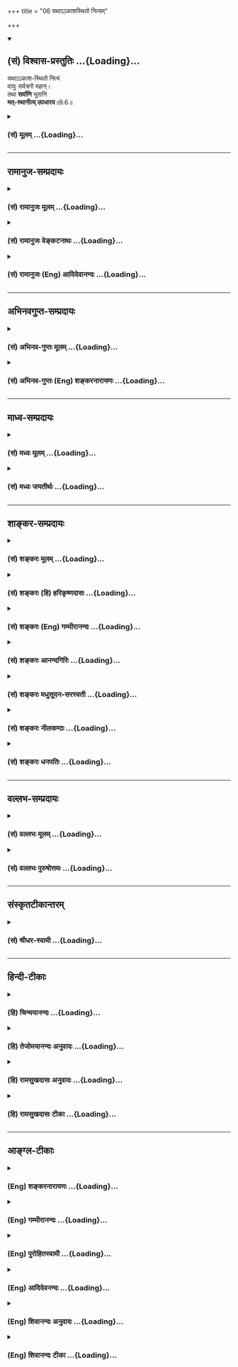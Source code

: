 +++
title = "06 यथाऽऽकाशस्थितो नित्यम्"

+++
<div class="js_include" newlevelforh1="2" title="(सं) विश्वास-प्रस्तुतिः" unfilled url="/mahAbhAratam/vyAsaH/shlokashaH/06-bhIShma-parva/03-bhagavad-gItA-parva/saMskRtam/vishvAsa-prastutiH/09_rAja-vidyA-rAja-guhy/06_yathA-.akAshasthi.md">
<details open><summary><h2>(सं) विश्वास-प्रस्तुतिः ...{Loading}...</h2></summary>

यथाऽऽकाश-स्थितो नित्यं  
वायुः सर्वत्रगो महान्।  
तथा **सर्वाणि** भूतानि  
**मत्-स्थानीत्य् उपधारय**॥9.6॥
</details>
</div>
<div class="js_include collapsed" newlevelforh1="3" title="(सं) मूलम्" unfilled url="/mahAbhAratam/vyAsaH/shlokashaH/06-bhIShma-parva/03-bhagavad-gItA-parva/saMskRtam/mUlam/09_rAja-vidyA-rAja-guhy/06_yathA-.akAshasthi.md">
<details><summary><h3>(सं) मूलम् ...{Loading}...</h3></summary>

यथाऽऽकाशस्थितो नित्यं वायुः सर्वत्रगो महान्।  
तथा सर्वाणि भूतानि मत्स्थानीत्युपधारय।।9.6।।
</details>
</div>


_________________
## रामानुज-सम्प्रदायः
<div class="js_include collapsed" newlevelforh1="3" title="(सं) रामानुजः मूलम्" unfilled url="/mahAbhAratam/vyAsaH/shlokashaH/06-bhIShma-parva/03-bhagavad-gItA-parva/saMskRtam/rAmAnujaH/mUlam/09_rAja-vidyA-rAja-guhy/06_yathA-.akAshasthi.md">
<details><summary><h3>(सं) रामानुजः मूलम् ...{Loading}...</h3></summary>

।।9.6।।**यथा आकाशे** अनालम्बने **महान् वायुः स्थितः सर्वत्र** गच्छति। स
तु वायुः निरालम्बनो मदायत्तस्थितिः इति अवश्याभ्युपगमनीयो मया एव धृत इति
विज्ञायते **तथा** एव **सर्वाणि भूतानि** तैः अदृष्टे मयि स्थितानि मया एव
धृतानि **इति उपधारय।  
  
यथा आहुः वेदविदःमेघोदयः सागरसन्निवृत्तिरिन्दोर्विभागः स्फुरितानि वायोः।
विद्युद्विभङ्गो गतिरुष्णरश्मेर्विष्णोर्विचित्राः प्रभवन्ति मायाः।। इति
विष्णोः अनन्यसाधारणानि महाश्चर्याणि इत्यर्थः। श्रुतिः अपि -- एतस्य वा
अक्षरस्य प्रशासने गार्गि सूर्याचन्द्रमसौ विधृतौ तिष्ठतः (बृ॰ उ॰
3।8।9)भीषास्माद्वातः पवते भीषोदेति सूर्यः। भीषास्मादग्निश्चेन्द्रश्च
मृत्युर्धावति पञ्चमः (तै॰ उ॰ 2।8।1) इत्यादिका। सकलेतरनिरपेक्षस्य भगवतः
संकल्पात् सर्वेषां स्थितिः प्रवृत्तिः च उक्ताः तथा तत्संकल्पाद् एव
सर्वेषाम् उत्पत्तिप्रलयौ अपि; इति आह --**

</details>
</div>
<div class="js_include collapsed" newlevelforh1="3" title="(सं) रामानुजः वेङ्कटनाथः" unfilled url="/mahAbhAratam/vyAsaH/shlokashaH/06-bhIShma-parva/03-bhagavad-gItA-parva/saMskRtam/rAmAnujaH/venkaTanAthaH/09_rAja-vidyA-rAja-guhy/06_yathA-.akAshasthi.md">
<details><summary><h3>(सं) रामानुजः वेङ्कटनाथः ...{Loading}...</h3></summary>

  
  
।।9.6।। यथाकाशस्थितः इति श्लोके स्वस्मिन् सर्वभूतस्थितेराकाशे
वायुस्थितिर्दृष्टान्त इति केचिदाहुः; तदयुक्तम्; आकाशस्य वाय्वपेक्षया
नियमनधारणयोरभावात्तथाविधस्थितेरिह प्रकृतत्वेन
तन्निदर्शनार्थत्वस्यैवौचित्याच्चेत्यभिप्रायेणाहसर्वस्येति। आकाशस्थितः
सर्वत्रगः इत्याभ्यामीश्वरैकधार्यत्वं तदेकप्रेर्यत्वं च
विवक्षितमित्यभिप्रायेणाहयथाकाशेऽनालम्बन इति। महत्त्वं
चान्याशक्यत्वायोक्तम्। अभिप्रेतं निदर्शनप्रकारं विशदयतिस त्विति। यथा
निरालम्बने विहायसि विहङ्गमशरीरादेश्चेतनविशेषाधिष्ठेयत्वं; एवमेव
वाय्वादेरपीति भावः। तैरदृष्ट इत्यनेन अनुपलम्भबाधनिरासाय
पूर्वोक्तश्रुत्यादिसिद्धायोग्यत्वप्रदर्शनम्। ईश्वरानुमानमनभ्युपगच्छतां
कथमिदं निदर्शनमित्यत्राहयथाऽऽहुर्वेदविद इति। आगममूलसम्भावनातर्कपरमिति
भावः। वेदविद इत्यनेनाधीयमानवेदोपबृंहणरूपता द्योतिता।
अस्मदाद्यगोचरोपादानोपकरणसम्प्रदानादिकानां तत्क्षणादेव
सकलदिङ्मुखव्यापिनां धाराधराणामुत्पत्तिः; सकलभुवनाप्लावनलम्पटस्यैव
जलनिधेरम्बरालम्बिनां तरङ्गाणां वेलातले निवृत्तिः;
प्रतिनियतकलावृद्धिक्षयशृङ्गोन्नमनादिरूपश्चन्द्रमसो विभागः;
अशङ्कितागमानामनियतदिग्विशेषाणां तृणगिरितरुषण्डलुण्ठाकानां
चण्डमारुतादीनां विस्फूर्तयः; प्रशान्तदहनमिहिरहिमकरादिमहसि प्रावृषि
निशीथेऽप्यविदितपूर्वोत्तरक्षणानां क्षणरुचीनां विभङ्गः; निरालम्बने
विहायसि महीयसो मिहिरमण्डलस्य प्रतिनियतदिनरजनिमासायनसंवत्सरादिदेशिकः
सञ्चारः; एवंविधान्यन्यानि च
परिवेषोपरागेन्द्रचापकरकास्तनिताशनिभूकम्पप्रभञ्जनभ्रमणादयोऽत्यद्भुतप्रकाराः
सर्वे सर्वव्यापिनः सर्वशक्तेर्विष्णोरेव विचित्रसृष्टिशक्तिमूला
भवितुमर्हन्तीति श्लोकार्थः। मायाशब्दस्य मिथ्यार्थत्वनिरसनायाहविष्णोरिति।
सम्बन्धसामान्यस्य नियाम्यत्वधार्यत्वादिविशेषपर्यवसानाययथाहुर्वेदविदः
इत्यनेनाभिप्रेतं विवृणोति -- श्रुतिरपीति। प्रशासनमत्र
सङ्कल्पविशेषःभीषेति -- भयादित्यर्थः।  
  

</details>
</div>
<div class="js_include collapsed" newlevelforh1="3" title="(सं) रामानुजः (Eng) आदिदेवानन्दः" unfilled url="/mahAbhAratam/vyAsaH/shlokashaH/06-bhIShma-parva/03-bhagavad-gItA-parva/saMskRtam/rAmAnujaH/english/AdidevAnandaH/09_rAja-vidyA-rAja-guhy/06_yathA-.akAshasthi.md">
<details><summary><h3>(सं) रामानुजः (Eng) आदिदेवानन्दः ...{Loading}...</h3></summary>

9.6 The 'powerful air' remains and moves everywhere in the ether (Akasa)
without any perceivable support. So it has necessarily got to be admitted that the powerful air is dependent on Me for its existence and is being upheld by Me alone. Even so know that all entities abide in Me,
who am invisible to them, and that they are upheld by Me alone. The knowers of the Veda declare thus: 'The origin of clouds, the waters of the ocean remaining within bounds, the phases of the moon, the strong movements of the gale, the flash of lightning and the movements of the sun - all these are marvellous manifestations of the power of Visnu.'
The meaning is that they are all the marvellous miracles which are unie to Visnu. The Srutis and other texts also declare likewise: 'Verily, O Gargi, at the ;nd of that Imperishable One, the sun and the moon stand apart' (Br. U., 3.8.9, and 'Through the fear of Him the wind blows,
through the fear of Him the sun rises, through the fear of Him Agni and Indra perform their duties' (Tai. U., 2.8.1). It has been declared that the existence and acts of all beings originate by the will of the Lord,
who is independent of all others. Now Sri Krsna declares that the origin and dissolution of all entities also are due to His will only:

</details>
</div>


_________________
## अभिनवगुप्त-सम्प्रदायः
<div class="js_include collapsed" newlevelforh1="3" title="(सं) अभिनव-गुप्तः मूलम्" unfilled url="/mahAbhAratam/vyAsaH/shlokashaH/06-bhIShma-parva/03-bhagavad-gItA-parva/saMskRtam/abhinava-guptaH/mUlam/09_rAja-vidyA-rAja-guhy/06_yathA-.akAshasthi.md">
<details><summary><h3>(सं) अभिनव-गुप्तः मूलम् ...{Loading}...</h3></summary>

।।9.6।। यथेति। एवमिति। यद्वदाकाशवाय्वोरविनाभाविन्यपि संबन्धे न जातु +++(S
जातुचित्)+++ नभः स्पृश्यता श्रूयते।

</details>
</div>
<div class="js_include collapsed" newlevelforh1="3" title="(सं) अभिनव-गुप्तः (Eng) शङ्करनारायणः" unfilled url="/mahAbhAratam/vyAsaH/shlokashaH/06-bhIShma-parva/03-bhagavad-gItA-parva/saMskRtam/abhinava-guptaH/english/shankaranArAyaNaH/09_rAja-vidyA-rAja-guhy/06_yathA-.akAshasthi.md">
<details><summary><h3>(सं) अभिनव-गुप्तः (Eng) शङ्करनारायणः ...{Loading}...</h3></summary>

9.6 Yatha etc. Evam etc. In spite of the concomitant connection between
the ether and the wind, the touchability of the ether is never heard of.
In the same manner the Absolute pervades the entire universe and yet
remains not comprehended by all men.

</details>
</div>


_________________
## माध्व-सम्प्रदायः
<div class="js_include collapsed" newlevelforh1="3" title="(सं) मध्वः मूलम्" unfilled url="/mahAbhAratam/vyAsaH/shlokashaH/06-bhIShma-parva/03-bhagavad-gItA-parva/saMskRtam/madhvaH/mUlam/09_rAja-vidyA-rAja-guhy/06_yathA-.akAshasthi.md">
<details><summary><h3>(सं) मध्वः मूलम् ...{Loading}...</h3></summary>

।।9.6।। मत्स्थानि न च मत्स्थानीत्यत्र दृष्टान्तमाह -- यथाऽऽकाशस्थित इति।
न ह्याकाशस्थितो वायुः स्पर्शाद्याप्नोति।

</details>
</div>
<div class="js_include collapsed" newlevelforh1="3" title="(सं) मध्वः जयतीर्थः" unfilled url="/mahAbhAratam/vyAsaH/shlokashaH/06-bhIShma-parva/03-bhagavad-gItA-parva/saMskRtam/madhvaH/jayatIrthaH/09_rAja-vidyA-rAja-guhy/06_yathA-.akAshasthi.md">
<details><summary><h3>(सं) मध्वः जयतीर्थः ...{Loading}...</h3></summary>

।।9.6।। एकमेकत्राश्रितमित्यत्रासम्भावनाभावात्; किं दृष्टान्तोक्त्या इत्यत
आह -- **मत्स्थानी**ति। तत्र
स्थितत्वेऽप्यन्योन्यधर्मासंक्रान्त्यादावित्यर्थः। तदत्र न प्रतीयत इत्यतो
व्याचष्टे -- **न ही**ति। स्पर्शादीति तद्धर्मोपलक्षणम्।

</details>
</div>


_________________
## शाङ्कर-सम्प्रदायः
<div class="js_include collapsed" newlevelforh1="3" title="(सं) शङ्करः मूलम्" unfilled url="/mahAbhAratam/vyAsaH/shlokashaH/06-bhIShma-parva/03-bhagavad-gItA-parva/saMskRtam/shankaraH/mUlam/09_rAja-vidyA-rAja-guhy/06_yathA-.akAshasthi.md">
<details><summary><h3>(सं) शङ्करः मूलम् ...{Loading}...</h3></summary>

।।9.6।। --,**यथा** लोके **आकाशस्थितः** आकाशे स्थितः **नित्यं** सदा
**वायुः** सर्वत्र गच्छतीति **सर्वत्रगः महान्** परिमाणतः; **तथा** आकाशवत्
सर्वगते मयि असंश्लेषेणैव स्थितानि **इत्**येवम् **उपधारय** विजानीहि।। एवं
वायुः आकाशे इव मयि स्थितानि सर्वभूतानि स्थितिकाले तानि --,

</details>
</div>
<div class="js_include collapsed" newlevelforh1="3" title="(सं) शङ्करः (हि) हरिकृष्णदासः" unfilled url="/mahAbhAratam/vyAsaH/shlokashaH/06-bhIShma-parva/03-bhagavad-gItA-parva/saMskRtam/shankaraH/hindI/harikRShNadAsaH/09_rAja-vidyA-rAja-guhy/06_yathA-.akAshasthi.md">
<details><summary><h3>(सं) शङ्करः (हि) हरिकृष्णदासः ...{Loading}...</h3></summary>

।।9.6।। उपर्युक्त दो श्लोकोंद्वारा कहे हुए अर्थको दृष्टान्तसे सिद्ध करते
हुए कहते हैं --, लोकमें जैसे ( यह प्रसिद्ध है ) सब जगह विचरनेवाला
परमाणमें अति महान् वायु सदा आकाशमें ही स्थित है; वैसे ही आकाशके समान
सर्वत्र परिपूर्ण मुझ परमात्मामें समस्त भूत निर्लिप्तभावसे स्थित हैं; ऐसा
तू जान।

</details>
</div>
<div class="js_include collapsed" newlevelforh1="3" title="(सं) शङ्करः (Eng) गम्भीरानन्दः" unfilled url="/mahAbhAratam/vyAsaH/shlokashaH/06-bhIShma-parva/03-bhagavad-gItA-parva/saMskRtam/shankaraH/english/gambhIrAnandaH/09_rAja-vidyA-rAja-guhy/06_yathA-.akAshasthi.md">
<details><summary><h3>(सं) शङ्करः (Eng) गम्भीरानन्दः ...{Loading}...</h3></summary>

9.6 Upadharaya, understand; iti, thus; that yatha, just as; in the
world, the mahan, voluminous-in dimension; vayuh, wind; sarvatragah,
moving everywhere; is nityam, ever; \[During creation, continuance and
dissolution\] akasa-sthitah, present in space; tatha, similarly;
(sarvani, all; bhutani, beings; matsthani,) abide in Me who am
omnipresent like space-abide certainly without any contact.

</details>
</div>
<div class="js_include collapsed" newlevelforh1="3" title="(सं) शङ्करः आनन्दगिरिः" unfilled url="/mahAbhAratam/vyAsaH/shlokashaH/06-bhIShma-parva/03-bhagavad-gItA-parva/saMskRtam/shankaraH/AnandagiriH/09_rAja-vidyA-rAja-guhy/06_yathA-.akAshasthi.md">
<details><summary><h3>(सं) शङ्करः आनन्दगिरिः ...{Loading}...</h3></summary>

।।9.6।। सृष्टिस्थितिसंहाराणामसङ्गात्माधारत्वंमया ततमिदम्
इत्यादिश्लोकद्वयेनोक्तोऽर्थस्तं दृष्टान्तेनोपपादयन्नादौ दृष्टान्तमाहेति
योजना। सदेत्युत्पत्तिस्थितिसंहारकालो गृह्यते। आकाशादेर्महतोऽन्याधारत्वं
कथमित्याशङ्क्याह -- **महानिति।** यथा सर्वगामित्वात्परिमाणतो
महान्वायुराकाशे सदा तिष्ठति तथाकाशादीनि महान्त्यपि सर्वाणि
भूतान्याकाशकल्पे पूर्णे प्रतीच्यसङ्गे परस्मिन्नात्मनि संश्लेषमन्तरेण
स्थितानीत्यर्थः।

</details>
</div>
<div class="js_include collapsed" newlevelforh1="3" title="(सं) शङ्करः मधुसूदन-सरस्वती" unfilled url="/mahAbhAratam/vyAsaH/shlokashaH/06-bhIShma-parva/03-bhagavad-gItA-parva/saMskRtam/shankaraH/madhusUdana-sarasvatI/09_rAja-vidyA-rAja-guhy/06_yathA-.akAshasthi.md">
<details><summary><h3>(सं) शङ्करः मधुसूदन-सरस्वती ...{Loading}...</h3></summary>

।।9.6।। असंश्लिष्टयोरप्याधाराधेयभावं दृष्टान्तेनाह -- यथैवासङ्गस्वभाव
आकाशे स्थितो नित्यं सर्वदोत्पत्तिस्थितिसंहारकालेषु वातीति वायुः सर्वदा
चलनस्वभावः। अतएव सर्वत्र गच्छतीति सर्वत्रगः। महान् परिमाणतः एतादृशोऽपि न
कदाप्याकाशेन सह संसृज्यते। तथैवासङ्गस्वभावे मयि संश्लेषमन्तरेणैव सर्वाणि
भूतान्याकाशादीनि महान्ति सर्वत्रगाणि च स्थितानीत्युपधारय विमृश्यावधारय।

</details>
</div>
<div class="js_include collapsed" newlevelforh1="3" title="(सं) शङ्करः नीलकण्ठः" unfilled url="/mahAbhAratam/vyAsaH/shlokashaH/06-bhIShma-parva/03-bhagavad-gItA-parva/saMskRtam/shankaraH/nIlakaNThaH/09_rAja-vidyA-rAja-guhy/06_yathA-.akAshasthi.md">
<details><summary><h3>(सं) शङ्करः नीलकण्ठः ...{Loading}...</h3></summary>

।।9.6।। श्लोकद्वयोक्तेऽर्थे दृष्टान्तमाह -- **यथेति।** यथा लोके आकाशे
स्थितो नित्यं सदा वायुः सर्वत्रगः परिमाणतश्च महान्; तथा सर्वाणि भूतानि
सर्वगते मयि असंश्लेषेणैव स्थितानीत्येवमुपधारयेति प्राञ्चः।
किंतद्ब्रह्मेति प्रश्नस्योत्तरमुक्तं अक्षरं परमं ब्रह्मेति। अक्षरसंज्ञं
शुद्धस्त्वंपदार्थएव निरुपाधिकं ब्रह्मेत्युक्तम्। तत्र निरुपाधिकं ब्रह्म
श्लोकद्वयेन व्याख्यातम्। इदानीं तस्याक्षराख्येन जीवेनाभेदं सदृष्टान्तमाह
-- **यथेति।** वायुः सूत्रात्मावायुर्वै गोतम तत्सूत्रम् इतिश्रुतेः।
सर्वत्रगतिसमष्टिलिङ्गत्वात्तस्य सर्वगतत्वम्। महानिति
बाह्यवायुव्यावृत्त्यर्थम्। स यथा आकाशस्थितः अव्याकृताकाशे स्वकारणे
स्थितः। नित्यमिति कालत्रयेऽपि तस्याकाशसंबन्ध उक्तः। सर्वाणि
भूतान्युपाधिनिष्कृष्टत्वंपदार्थरूपी चेतनवर्गः। बहुत्वं लोकाभिप्रायेण।
यथा कार्यं सर्वमुत्पत्तेः प्राक् नाशादूर्ध्वं मध्ये च स्वकारण एवाभेदेन
तिष्ठति; एवं सर्वोऽपि जीववर्ग उपाध्युत्पत्तेः प्राक् तन्नाशादूर्ध्वं
मध्ये वा घटाकाशो महाकाशादिव परस्माद्ब्रह्मणः कालत्रयेऽपि नातिरिच्यत
इत्यर्थः। एतेन जीवब्रह्माभेदकथनेनस्वभावोऽध्यात्ममुच्यते इति
यत्प्रागुक्तं ब्रह्मैव जीव इति तद्विवृतम्।

</details>
</div>
<div class="js_include collapsed" newlevelforh1="3" title="(सं) शङ्करः धनपतिः" unfilled url="/mahAbhAratam/vyAsaH/shlokashaH/06-bhIShma-parva/03-bhagavad-gItA-parva/saMskRtam/shankaraH/dhanapatiH/09_rAja-vidyA-rAja-guhy/06_yathA-.akAshasthi.md">
<details><summary><h3>(सं) शङ्करः धनपतिः ...{Loading}...</h3></summary>

।।9.6।। सर्वसङ्गिविवर्जितेऽपि सर्वाणि भूतानि स्थितानीत्युक्तं श्लोकद्वयेन
तत्र दृष्टान्तमाह। यथा लोके वायुः सर्वत्र गच्छतीति सर्वत्रगः परिमाणतो
महान्। एवंभूतोऽपि नित्यं सदा आकाशोऽसङ्गिनि तिष्ठतीति आकाशस्थः। तथा
सर्वाणि महान्ति सूक्ष्माणि च मयि असङ्गिनि स्थितानीत्युपधारय निश्चयेन
जानिहि। युत्तु किंतद्ब्रह्मेति प्रश्नस्योत्तरमुक्तं; अक्षरं परमं
ब्रह्मैत्यक्षरसंज्ञः शुद्धस्त्वंपदार्थ एव निरुपाधिकं ब्रह्मेत्युक्तं;
तत्रानिरुपपाधिकं सर्वत्रगः। महानित्यनेन बाह्यवायोर्व्यावृत्तिः। स यथा
नित्यं कालत्रयेऽप्युत्पत्तेः प्राक्; नाशादूर्ध्वं मध्ये च स्वकारणे
आकाशोऽव्याकृते अभेदेन तिष्ठति तथा सर्वाणि भूतानि
उपाधिनिष्कृष्टत्वंपदार्थरुपी चेतनवर्गः। बहुत्वं लोकाभिप्रायेण। एतेन
जीवब्रह्माभेदकथनेन स्वभावोऽध्यात्ममुच्यत इति प्रागुक्तं ब्रह्मैव जीव इति
विवृतमित्यन्ये। तत्रेदं वक्तव्यं निरुपाधिकस्याक्षरस्य
परब्रह्मणस्तत्त्वंपदलक्ष्यत्वेनोभयपदलक्ष्त्वात्
त्वंपदलक्ष्यत्वबोधकोपपदादेरभावच्च शुद्धः त्वंपदार्थ एवेत्याद्यसंगतं
तत्रेत्यादिना विभागोऽप्यनुपपन्नः। मत्स्थानि सर्वभूतानीत्यस्य पूर्वमपि
विद्यमानत्वात्। सर्वाणि भूतानीत्यस्योपाधिनिष्कृष्टत्वंपदार्थरूपी
चेतनवर्ग इति व्याख्यानमप्यसंगतम्। पूर्वोत्तरश्लोकेषु सर्वभूतानीत्यस्य
स्थावरजंगमपरत्वेनात्रैवंपरत्वेऽसङ्गततायाः स्पष्टत्वात्। एवं सर्वोऽपि
जीववर्ग इत स्वग्रन्थविरोधाच्च। एतेन नन्वेवं जीवस्य उपाधिरहतिस्यैव
ब्रह्माणि लयश्चेदुपाधेः का गतिरित्याशङ्क्याह सर्वेतीति प्रत्युक्तमिति
दिक्।

</details>
</div>


_________________
## वल्लभ-सम्प्रदायः
<div class="js_include collapsed" newlevelforh1="3" title="(सं) वल्लभः मूलम्" unfilled url="/mahAbhAratam/vyAsaH/shlokashaH/06-bhIShma-parva/03-bhagavad-gItA-parva/saMskRtam/vallabhaH/mUlam/09_rAja-vidyA-rAja-guhy/06_yathA-.akAshasthi.md">
<details><summary><h3>(सं) वल्लभः मूलम् ...{Loading}...</h3></summary>

।।9.6।। असंश्लिष्टयोरप्याधाराधेयभावं दृष्टान्तेनाह -- यथाकाशस्थित इति।
अवकाशं विनाऽवस्थानानुपपत्तेर्नित्यमाकाशाधारो वा वायुरभ्युपेयते; स च
नाकाशेन संश्लिष्यते; निरवयवत्वेन संश्लेषायोगात् तथा सर्वभूतानि मयि
जानीहि। वस्तुतस्तु महाभूतान्यपि सर्वाणि मदाधारशक्त्यैवोपष्टब्धानि। मयैव
विधृतान्याकाशादीनि। अक्षरमूर्तिना मयैव सर्वं विधृतमित्यर्थः। तथा च
श्रूयतेएतस्यैवाक्षरस्य प्रशासने गार्गि \[द्यावापृथिवी\] सूर्याचन्द्रमसौ
विधृतौ तिष्ठतः ৷৷. द्यावापृथिव्यौ विधृते (अव) तिष्ठतः \[बृ.उ.3।8।9\]
इत्यादि।

</details>
</div>
<div class="js_include collapsed" newlevelforh1="3" title="(सं) वल्लभः पुरुषोत्तमः" unfilled url="/mahAbhAratam/vyAsaH/shlokashaH/06-bhIShma-parva/03-bhagavad-gItA-parva/saMskRtam/vallabhaH/puruShottamaH/09_rAja-vidyA-rAja-guhy/06_yathA-.akAshasthi.md">
<details><summary><h3>(सं) वल्लभः पुरुषोत्तमः ...{Loading}...</h3></summary>

  
  
।।9.6।। तर्हि भवतो व्यापकत्वज्जीवस्याणुत्वादव्यापकत्वाच्च
मत्स्थानीत्याधाराधेयभावः। कथं इत्यत आह सदृष्टान्तम् -- यथेति। यथा सर्वगो
महानपि वायुर्नित्यमाकाशस्थितो भवति आकाशेन च न स्पृश्यते। नित्यपदेनाकाश
एव सर्वत्र गतियुक्तो भवतीति व्यञ्जितम्। तथा सर्वाणि भूतानि
सर्वत्रगतियुक्तानि मत्क्रीडेच्छयैव मत्स्थानीत्युपधारय जानीहि। उप समीपे
मत्समीपे धारय पश्येत्यर्थः।  
  

</details>
</div>


_________________
## संस्कृतटीकान्तरम्
<div class="js_include collapsed" newlevelforh1="3" title="(सं) श्रीधर-स्वामी" unfilled url="/mahAbhAratam/vyAsaH/shlokashaH/06-bhIShma-parva/03-bhagavad-gItA-parva/saMskRtam/shrIdhara-svAmI/09_rAja-vidyA-rAja-guhy/06_yathA-.akAshasthi.md">
<details><summary><h3>(सं) श्रीधर-स्वामी ...{Loading}...</h3></summary>

।।9.6।। असंश्लिष्टयोरप्याधाराधेयभावं दृष्टान्तेनाह **-- यथेति।** अवकाशं
विनाऽवस्थानानुपपत्तेर्नित्यमाकाशस्थितो वायुः सर्वत्रगोऽपि महानपि नाकाशेन
संश्लिष्यते निरवयवत्वेन संश्लेषायोगात्तथा सर्वाणि भूतानि मयि स्थितानीति
जानीहि।

</details>
</div>


_________________
## हिन्दी-टीकाः
<div class="js_include collapsed" newlevelforh1="3" title="(हि) चिन्मयानन्दः" unfilled url="/mahAbhAratam/vyAsaH/shlokashaH/06-bhIShma-parva/03-bhagavad-gItA-parva/hindI/chinmayAnandaH/09_rAja-vidyA-rAja-guhy/06_yathA-.akAshasthi.md">
<details><summary><h3>(हि) चिन्मयानन्दः ...{Loading}...</h3></summary>

।।9.6।। इस गुत्थी को सुलझाने का प्रयत्न कर रहे भ्रमित राजकुमार अर्जुन को
भगवान् श्रीकृष्ण एक सुन्दर एवं स्पष्ट दृष्टान्त देकर उसकी सहायता करते
हैं। किसी ऐसी वस्तु की कल्पना कर सकना अत्यन्त कठिन है जो सर्वत्र
विद्यमान है; जिसमें सबकी स्थिति है और फिर भी; वह स्वयं उन सब वस्तुओं के
दोषों से लिप्त या बद्ध नहीं होती। सामान्य मनुष्य की बुद्धि इस ज्ञान की
ऊँचाई तक सरलता से उड़ान नहीं भर सकती। शिष्य की ऐसी बुद्धि के लिये एक टेक
या आश्रय के रूप में यहाँ एक अत्यन्त सुन्दर और आकर्षक उदाहरण प्रस्तुत
किया गया है; जिसकी सहायता से स्वयं को ऊँचा उठाकर वह अपने ही परिच्छेदों
के परे दृष्टिपात करके अनन्त तत्त्व के विस्तार का दर्शन कर सके। स्थूल कभी
सूक्ष्म को सीमित नहीं कर सकता। जैसे किसी कवि ने गाया है; पाषाण की
दीवारें कारागृह नहीं बनातीं; क्योंकि एक बन्दी के शरीर को वहाँ बन्दी बना
लेने पर भी उसके विचार अपने मित्र और बन्धुओं के पास पहुँचने में नित्य
मुक्त हैं; स्वतन्त्र हैं। स्थूल पाषाण की दीवारें उसके सूक्ष्म विचारों की
उड़ान पर प्रतिबन्ध नहीं लगा सकतीं। यदि एक बार इस सिद्धांत को भली भांति
समझ लें; तो यह दृष्टान्त अत्यन्त भाव व्यंजक बनकर अपने गूढ़ अभिप्रायों को
प्रदर्शित कर देता है। वायु का बहना; घूर्णन करना और भंवर के रूप में वेग से
घूमना यह सब कुछ एक आकाश में होता है। आकाश उन सबको आश्रय देकर उन्हें
सर्वत्र व्याप्त किये रहता है; किन्तु वे किसी भी प्रकार से आकाश को सीमित
नहीं करते। सामान्य बौद्धिक क्षमता का साधक भी यदि इस दृष्टान्त का मनन
करे; तो वह आत्मा और अनात्मा के बीच के वास्तविक संबंध को समझ सकता है; उसे
परिभाषित कर सकता है। सत्य वस्तु मिथ्या का आधार है मिथ्या तादात्म्य से
उत्पन्न असंख्य जीव नित्य और सत्य वस्तु में ही रहते हुए सुखदुख; कष्ट और
पीड़ा का जीवन जीते हुए दिखाई देते हैं। परन्तु मिथ्या वस्तु कभी सत्य को
सीमित या दोषलिप्त नहीं कर सकती। वायु के विचरण से आकाश में कोई गति नहीं
आती आकाश वायु के सब गुण धर्मों से मुक्त रहता है। सर्वव्यापक आकाश की
तुलना में; जिसमें कि असंख्य ग्रह नक्षत्र; तारामण्डल अमाप गति से घूम रहे
हैं; यह वायुमण्डल और उसके विकार तो पृथ्वी की सतह से कुछ मील की ऊँचाई तक
ही होते हैं। अनन्त सत्य की व्यापक विशालता में; अविद्याजनित मिथ्या जगत्
के परिवर्तन की रंगभूमि मात्र एक नगण्य क्षेत्र है৷৷. और वहाँ भी सत्य और
मिथ्या के बीच संबंध वही है; जो चंचल वायु और अनन्त आकाश में है। यह श्लोक
केवल शब्दों के द्वारा सत्य का वर्णन करने के लिए नहीं है। व्याख्याकारों
का वर्णन कितना ही सत्य क्यों न हो प्रत्येक जिज्ञासु साधक को इनके अर्थ पर
स्वयं चिन्तनमनन करना होगा। तब पूर्वाध्याय में आपके बताये हुए पुनर्जन्म के
सिद्धांत और ब्रह्माजी के दिन और रात में होने वाली सृष्टि और प्रलय की कथा
की स्थिति क्या होगी इस पर कहते हैं --

</details>
</div>
<div class="js_include collapsed" newlevelforh1="3" title="(हि) तेजोमयानन्दः अनुवादः" unfilled url="/mahAbhAratam/vyAsaH/shlokashaH/06-bhIShma-parva/03-bhagavad-gItA-parva/hindI/tejomayAnandaH/anuvAdaH/09_rAja-vidyA-rAja-guhy/06_yathA-.akAshasthi.md">
<details><summary><h3>(हि) तेजोमयानन्दः अनुवादः ...{Loading}...</h3></summary>

।।9.6।। जैसे सर्वत्र विचरण करने वाली महान् वायु सदा आकाश में स्थित रहती
हैं, वैसे ही सम्पूर्ण भूत मुझमें स्थित हैं, ऐसा तुम जानो।।

</details>
</div>
<div class="js_include collapsed" newlevelforh1="3" title="(हि) रामसुखदासः अनुवादः" unfilled url="/mahAbhAratam/vyAsaH/shlokashaH/06-bhIShma-parva/03-bhagavad-gItA-parva/hindI/rAmasukhadAsaH/anuvAdaH/09_rAja-vidyA-rAja-guhy/06_yathA-.akAshasthi.md">
<details><summary><h3>(हि) रामसुखदासः अनुवादः ...{Loading}...</h3></summary>

।।9.6।। जैसे सब जगह विचरनेवाली महान् वायु नित्य ही आकाशमें स्थित रहती
है, ऐसे ही सम्पूर्ण प्राणी मुझमें ही स्थित रहते हैं -- ऐसा तुम मान लो।

</details>
</div>
<div class="js_include collapsed" newlevelforh1="3" title="(हि) रामसुखदासः टीका" unfilled url="/mahAbhAratam/vyAsaH/shlokashaH/06-bhIShma-parva/03-bhagavad-gItA-parva/hindI/rAmasukhadAsaH/TIkA/09_rAja-vidyA-rAja-guhy/06_yathA-.akAshasthi.md">
<details><summary><h3>(हि) रामसुखदासः टीका ...{Loading}...</h3></summary>

।।9.6।।***व्याख्या--*'यथाकाशस्थितो नित्यं वायुः सर्वत्रगो
महान्'--**जैसे सब जगह विचरनेवाली महान् वायु नित्य ही आकाशमें स्थित रहती
है अर्थात् वह कहीं निःस्पन्दरूपसे रहती है, कहीं सामान्यरूपसे क्रियाशील
रहती है, कहीं बड़े वेगसे चलती है आदि, पर किसी भी रूपसे चलनेवाली वायु
आकाशसे अलग नहीं हो सकती। वह वायु कहीं रुकी हुई मालूम देगी और कहीं चलती
हुई मालूम देगी, तो भी वह आकाशमें ही रहेगी। आकाशको छोड़कर वह कहीं रह ही
नहीं सकती। ऐसे ही तीनों लोकों और चौदह भुवनोंमें घूमनेवाले स्थावरजङ्गम
सम्पूर्ण प्राणी मेरेमें ही स्थित रहते हैं -- तथा सर्वाणि भूतानि
मत्स्थानि। भगवान्ने चौथे श्लोकसे छठे श्लोकतक तीन बार **'मत्स्थानि'**
शब्दका प्रयोग किया है। इसका तात्पर्य यह हुआ कि ये सम्पूर्ण प्राणी
मेरेमें ही स्थित हैं। मेरेको छोड़कर ये कहीं जा सकते ही नहीं। ये प्राणी
प्रकृति और प्रकृतिके कार्य शरीर आदिके साथ कितना ही घनिष्ठ सम्बन्ध मान
लें, तो भी वे प्रकृति और उसके कार्यसे एक हो सकते ही नहीं और अपनेको
मेरेसे कितना ही अलग मान लें, तो भी वे मेरेसे अलग हो सकते ही नहीं। वायुको
आकाशमें नित्य स्थित बतानेका तात्पर्य यह है कि वायु आकाशसे कभी अलग हो ही
नहीं सकती। वायुमें यह किञ्चिन्मात्र भी शक्ति नहीं है कि वह आकाशसे अलग हो
जाय क्योंकि आकाशके साथ उसका नित्यनिरन्तर घनिष्ठ सम्बन्ध अर्थात् अभिन्नता
है। वायु आकाशका कार्य है और कार्यकी कारणके साथ अभिन्नता होती है। कार्य
केवल कार्यकी दृष्टिसे देखनेपर कारणसे भिन्न दीखता है परन्तु कारणसे
कार्यकी अलग सत्ता नहीं होती। जिस समय कार्य कारणमें लीन रहता है, उस समय
कार्य कारणमें प्रागभावरूपसे अर्थात् अप्रकटरूपसे रहता है, उत्पन्न होनेपर
कार्य भावरूपसे अर्थात् प्रकटरूपसे रहता है और लीन होनेपर कार्य
प्रध्वंसाभावरूपसे अर्थात् कारणरूपसे रहता है। कार्यका प्रध्वंसाभाव नित्य
रहता है, उसका कभी अभाव नहीं होता क्योंकि वह कारणरूप ही हो जाता है। इस
रीतिसे वायु आकाशसे ही उत्पन्न होती है, आकाशमें ही स्थित रहती है और
आकाशमें ही लीन हो जाती है अर्थात् वायुकी स्वतन्त्र सत्ता न रहकर आकाश ही
रह जाता है। ऐसे ही यह जीवात्मा परमात्मासे ही प्रकट होता है, परमात्मामें
ही स्थित रहता है और परमात्मामें ही लीन हो जाता है अर्थात् जीवात्माकी
स्वतन्त्र सत्ता न रहकर केवल परमात्मा ही रह जाते हैं। जैसे वायु गतिशील
होती है अर्थात् सब जगह घूमती है, ऐसे यह जीवात्मा गतिशील नहीं होता।
परन्तु जब यह गतिशील प्रकृतिके कार्य शरीरके साथ अपनापन (मैंमेरापन) कर
लेता है, तब शरीरकी गति इसको अपनी गति देखने लग जाती है। गतिशीलता दीखनेपर
भी यह नित्यनिरन्तर परमात्मामें ही स्थित रहता है। इसलिये दूसरे अध्यायके
चौबीसवें श्लोकमें भगवान्ने जीवात्माको नित्य, सर्वगत,अचल, स्थाणु और सनातन
बताया है। यहाँ शरीरोंकी गतिशीलताके कारण इसको सर्वगत बताया है। अर्थात् यह
सब जगह विचरनेवाला दीखता हुआ भी अचल और स्थाणु है। यह स्थिर स्वभाववाला है।
इसमें हिलनेडुलनेकी क्रिया नहीं है। इसलिये भगवान् यहाँ कह रहे हैं कि सब
प्राणी अटलरूपसे नित्यनिरन्तर मेरीमें ही स्थित हैं। तात्पर्य हुआ कि तीनों
लोक और चौदह भुवनोंमें घूमनेवाले जीवोंकी परमात्मासे भिन्न किञ्चिन्मात्र
भी स्वतन्त्र सत्ता नहीं है और हो सकती भी नहीं अर्थात् सब योनियोंमें
घूमते रहनेपर भी वे नित्यनिरन्तर परमात्माके सच्चिदानन्दघनस्वरूपमें ही
स्थित रहते हैं। परन्तु प्रकृतिके कार्यके साथ अपना सम्बन्ध माननेसे इसका
अनुभव नहीं हो रहा है। अगर ये मनुष्यशरीरमें अपनापन न करें, मैंमेरापन न
करें तो इनको असीम आनन्दका अनुभव हो जाय। इसलिये मनुष्यमात्रको चेतावनी
देनेके लिये यहाँ भगवान् कहते हैं कि तुम मेरेमें नित्यनिरन्तर स्थित हो,
फिर मेरी प्राप्तिमें परिश्रम और देरी किस बातकी मेरेमें अपनी स्थिति न
माननेसे और न जाननेसे ही मेरेसे दूरी प्रतीत हो रही है।**'इति उपधारय'
--**यह बात तुम विशेषतासे धारण कर लो, मान लो कि चाहे सर्ग(सृष्टि) का समय
हो, चाहे प्रलयका समय हो, अनन्त ब्रह्माण्डोंके सम्पूर्ण प्राणी सर्वथा
मेरेमें ही रहते हैं मेरेसे अलग उनकी स्थिति कभी हो ही नहीं सकती। ऐसा
दृढ़तासे मान लेनेपर प्रकृतिके कार्यसे विमुखता हो जायगी और वास्तविक
तत्त्वका अनुभव हो जायगा। इस वास्तविक तत्त्वका अनुभव करनेके लिये साधक
दृढ़तासे ऐसा मान ले कि जो सब देश, काल, वस्तु, व्यक्ति आदिमें सर्वथा
परिपूर्ण हैं, वे परमात्मा ही मेरे हैं। देश, काल, वस्तु, व्यक्ति आदि कोई
भी मेरा नहीं है और मैं उनका नहीं हूँ।  
  
**विशेष बात**  
  
सम्पूर्ण जीव भगवान्में ही स्थित रहते हैं। भगवान्में स्थित रहते हुए भी
जीवोंके शरीरोंमें उत्पत्ति, स्थिति और प्रलयका क्रम चलता रहता है क्योंकि
सभी शरीर परिवर्तनशील हैं और यह जीव स्वयं अपरिवर्तनशील है। इस जीवकी
परमात्माके साथ तात्त्विक एकता है। परन्तु जब यह जीव परमात्मासे विमुख होकर
शरीरके साथ,अपनी एकता मान लेता है, तब इसे मैंपनकी स्वतन्त्र सत्ताका भान
होने लगता है कि मैं शरीर हूँ। इस मैंपनमें एक तो परमात्माका अंश है और एक
प्रकृतिका अंश है -- यह जीवका स्वरूप हुआ। जीव अंश तो है परमात्माका, पर
पकड़ लेता है प्रकृतिके अंशको। इस मैंपनमें जो प्रकृतिका अंश है, वह स्वतः
ही प्रकृतिकी तरफ खिंचता है। परन्तु प्रकृतिके अंशके साथ तादात्म्य होनेसे
परमात्माका अंश जीव उस खिंचावको अपना खिंचाव मान लेता है और मुझे सुख मिल
जाय, धन मिल जाय,भोग मिल जाय -- ऐसा भाव कर लेता है। ऐसा भाव करनेसे वह
परमात्मासे विशेष विमुख हो जाता है। उसमें संसारका सुख हरदम रहे पदार्थोंका
संयोग हरदम रहे यह शरीर मेरे साथ और मैं शरीरके साथ सदा रहूँ -- ऐसी जो
इच्छा रहती है, यह इच्छा वास्तवमें परमात्माके साथ रहनेकी है क्योंकि उसका
नित्य सम्बन्ध तो परमात्माके साथ ही है। जीव शरीरोंके साथ कितना ही घुलमिल
जाय, पर परमात्माकी तरफ उसका खिंचाव कभी मिटता नहीं, मिटनेकी सम्भावना ही
नहीं। मैं नित्यनिरन्तर रहूँ, सदा रहूँ, सदा सुखी रहूँ तथा मुझे सर्वोपरि
सुख मिले -- इस रूपमें परमात्माका खिंचाव रहता ही है। परन्तु उससे भूल यह
होती है कि वह (जडअंशकी मुख्यतासे) इस सर्वोपरि सुखको जडके द्वारा ही
प्राप्त करनेकी इच्छा करता है। वह भूलसे उस सुखको चाहने लगता है, जिस सुखपर
उसका अधिकार नहीं है। अगर वह सजग, सावधान हो जाय और भोगोंमें कोई सुख नहीं
है, आजतक कोईसा भी संयोग नहीं रहा, रहना सम्भव ही नहीं -- ऐसा समझ ले, तो
सांसारिक संयोगजन्य सुखकी इच्छा मिट जायगी और वास्तविक, सर्वोपरि, नित्य
रहनेवाले सुखकी इच्छा (जो कि आवश्यकता है) जाग्रत् हो जायगी। यह आवश्यकता
ज्योंज्यों जाग्रत् होगी, त्योंहीत्यों नाशवान् पदार्थोंसे विमुखता होती
चली जायगी। नाशवान् पदार्थोंसे सर्वथा विमुखता होनेपर मेरी स्थिति तो
अनादिकालसे परमात्मामें ही है -- इसका अनुभव हो जायगा।  
  
***सम्बन्ध--***पूर्वश्लोकमें भगवान्ने सम्पूर्ण प्राणियोंकी स्थिति
अपनेमें बतायी, पर उनके महासर्ग और महाप्रलयका वर्णन करना बाकी रह गया। अतः
उसका वर्णन आगेके दो श्लोकोंमें करते हैं।

</details>
</div>


_________________
## आङ्ग्ल-टीकाः
<div class="js_include collapsed" newlevelforh1="3" title="(Eng) शङ्करनारायणः" unfilled url="/mahAbhAratam/vyAsaH/shlokashaH/06-bhIShma-parva/03-bhagavad-gItA-parva/english/shankaranArAyaNaH/09_rAja-vidyA-rAja-guhy/06_yathA-.akAshasthi.md">
<details><summary><h3>(Eng) शङ्करनारायणः ...{Loading}...</h3></summary>

9.6. Just as the mighty wind exists in the ether, always moving \[in it\] everywhere, in the same manner all beings exist in Me. Be sure of it.

</details>
</div>
<div class="js_include collapsed" newlevelforh1="3" title="(Eng) गम्भीरानन्दः" unfilled url="/mahAbhAratam/vyAsaH/shlokashaH/06-bhIShma-parva/03-bhagavad-gItA-parva/english/gambhIrAnandaH/09_rAja-vidyA-rAja-guhy/06_yathA-.akAshasthi.md">
<details><summary><h3>(Eng) गम्भीरानन्दः ...{Loading}...</h3></summary>

9.6 Understand thus that just as the voluminous wind moving everywhere is ever present in space, similarly all beings abide in Me.

</details>
</div>
<div class="js_include collapsed" newlevelforh1="3" title="(Eng) पुरोहितस्वामी" unfilled url="/mahAbhAratam/vyAsaH/shlokashaH/06-bhIShma-parva/03-bhagavad-gItA-parva/english/purohitasvAmI/09_rAja-vidyA-rAja-guhy/06_yathA-.akAshasthi.md">
<details><summary><h3>(Eng) पुरोहितस्वामी ...{Loading}...</h3></summary>

9.6 As the mighty wind, though moving everywhere, has no resting place but space, so have all these beings no home but Me.

</details>
</div>
<div class="js_include collapsed" newlevelforh1="3" title="(Eng) आदिदेवनन्दः" unfilled url="/mahAbhAratam/vyAsaH/shlokashaH/06-bhIShma-parva/03-bhagavad-gItA-parva/english/AdidevanandaH/09_rAja-vidyA-rAja-guhy/06_yathA-.akAshasthi.md">
<details><summary><h3>(Eng) आदिदेवनन्दः ...{Loading}...</h3></summary>

9.6 As the powerful element air moving everywhere ever remains in the ether, know that so too all beings abide in Me.

</details>
</div>
<div class="js_include collapsed" newlevelforh1="3" title="(Eng) शिवानन्दः अनुवादः" unfilled url="/mahAbhAratam/vyAsaH/shlokashaH/06-bhIShma-parva/03-bhagavad-gItA-parva/english/shivAnandaH/anuvAdaH/09_rAja-vidyA-rAja-guhy/06_yathA-.akAshasthi.md">
<details><summary><h3>(Eng) शिवानन्दः अनुवादः ...{Loading}...</h3></summary>

9.6 As the mighty wind, moving everywhere, rests always in the ether,
even so, know thou that all beings rest in Me.

</details>
</div>
<div class="js_include collapsed" newlevelforh1="3" title="(Eng) शिवानन्दः टीका" unfilled url="/mahAbhAratam/vyAsaH/shlokashaH/06-bhIShma-parva/03-bhagavad-gItA-parva/english/shivAnandaH/TIkA/09_rAja-vidyA-rAja-guhy/06_yathA-.akAshasthi.md">
<details><summary><h3>(Eng) शिवानन्दः टीका ...{Loading}...</h3></summary>

9.6 यथा as; आकाशस्थितः rests in the Akasa; नित्यम् always; वायुः the air; सर्वत्रगः moving everywhere; महान् great; तथा so; सर्वाणि all;
भूतानि beings; मत्स्थानि rest in Me; इति thus; उपधारय know.Commentary The Lord gives a beautiful illustration or simile in this verse to explain what He has said in the previous two verses. Just as the wind ever rests in the ether (space) without any contact or attachment; so also all beings and objects rest in Brahman without any attachment or contact at all. These objects cannot produce any effect on It.What sort of relationship is there between Brahman and the objects of this universe Is it Samyoga; Samavaya or Tadatmya Sambandha The relationship of the stick with the drum is Samyaoga Sambandha. Let us assume that there is such a Sambandha (relationship or connection). There cannot be connection between all the parts because Brahman is infinite and the elements are finite. You may say that there is connection of the Ekadesa type. This is also not possible; because there can be such relationship only between objects which possess members or parts like the tree and monkey. (Ekadesa is partial). Brahman has no parts.If you say that there is Samavaya Sambandha between Brahman and the objects or the elements;
this is also not possible. The relationship between the attribute and the possessors of that attribute is called Samavaya Sambandha. The relationship between an individual Brahmin and the whole Brahmin caste is also Samavaya Sambandha. The relationship between hand and man;
between the leg and the man is also Samavaya Sambandha. Such relationship does not exist between Brahman and the objects or the elements.The third kind of relationship; viz.; Tadatmya Sambandha is seen to exist between milk and water; fire and the iron ball. Milk shares its alities of sweetness and whiteness with water. Fire shares its alities of brilliance; heat and redness with the hot iron ball. This too is not possible between Brahman and the objects or the elements;
because Brahman is ExistenceKnowledgeBliss Absolute and allfull and perfect whereas the elements are insentient; finite and painful. How can they with ite contrary alities have Tadatmya Sambandha with BrahmanTherefore it can be admitted that the elemtns have only got Kalpita Sambandha (superimposition) with Brahman. That object which is superimposed on the substratum or support exists in name only. It does not exist in reality. Brahman is the support or the substratum for this world of names and forms. World here includes all beings and their three kinds of bodies (physical; mental and causal). Therefore; the elements or the beings in this world are not really rooted in Brahman. They do not really dwell in Brahman. It is all in name only.Vayu also means Sutratman or Hiranyagarbha. Bhuta also means the individual consciousness. Just as the ether in the pot is not distinct from the universal ether before the origin and after the destruction of the pot and even when the pot exists; and it is of the nature of the universal soul is of the nature of Brahman during the three periods of time; past;
present and future.Just as all efects exist in a state of nondifference in their material cause before they appear; during their period of existence and after their destruction; so also the individual souls are not different from Brahman before the origin of the various limiting adjuncts like mind; intellect; etc.;,during the period of their existence and after their destruction.

</details>
</div>
